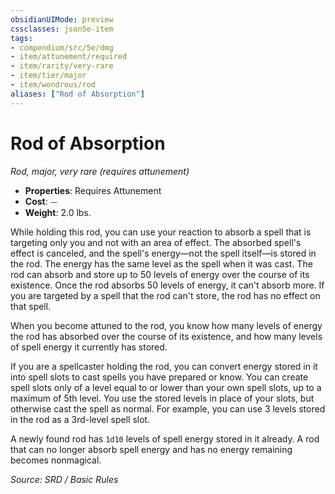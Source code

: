 ```yaml
---
obsidianUIMode: preview
cssclasses: json5e-item
tags:
- compendium/src/5e/dmg
- item/attunement/required
- item/rarity/very-rare
- item/tier/major
- item/wondrous/rod
aliases: ["Rod of Absorption"]
---
```

# Rod of Absorption
*Rod, major, very rare (requires attunement)*  

- **Properties**: Requires Attunement
- **Cost**: ⏤
- **Weight**: 2.0 lbs.

While holding this rod, you can use your reaction to absorb a spell that is targeting only you and not with an area of effect. The absorbed spell's effect is canceled, and the spell's energy—not the spell itself—is stored in the rod. The energy has the same level as the spell when it was cast. The rod can absorb and store up to 50 levels of energy over the course of its existence. Once the rod absorbs 50 levels of energy, it can't absorb more. If you are targeted by a spell that the rod can't store, the rod has no effect on that spell.

When you become attuned to the rod, you know how many levels of energy the rod has absorbed over the course of its existence, and how many levels of spell energy it currently has stored.

If you are a spellcaster holding the rod, you can convert energy stored in it into spell slots to cast spells you have prepared or know. You can create spell slots only of a level equal to or lower than your own spell slots, up to a maximum of 5th level. You use the stored levels in place of your slots, but otherwise cast the spell as normal. For example, you can use 3 levels stored in the rod as a 3rd-level spell slot.

A newly found rod has `1d10` levels of spell energy stored in it already. A rod that can no longer absorb spell energy and has no energy remaining becomes nonmagical.

*Source: SRD / Basic Rules*